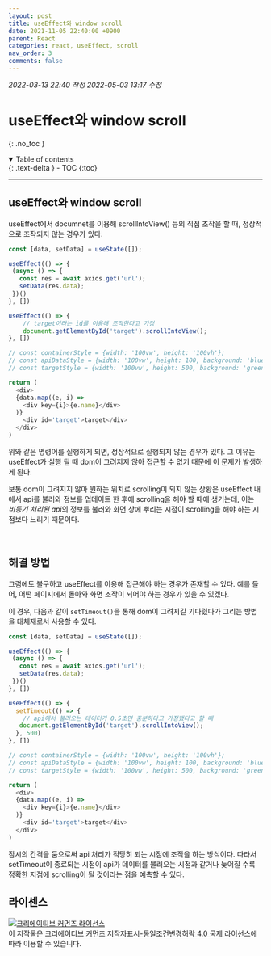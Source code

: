 ```yaml
---
layout: post
title: useEffect와 window scroll
date: 2021-11-05 22:40:00 +0900
parent: React
categories: react, useEffect, scroll
nav_order: 3
comments: false
---
```


*2022-03-13 22:40 작성*
*2022-05-03 13:17 수정*

# useEffect와 window scroll
{: .no_toc }

<details open markdown="block">
  <summary>
    Table of contents
  </summary>
  {: .text-delta }
- TOC
{:toc}
</details>

---

## useEffect와 window scroll

useEffect에서 documnet를 이용해 scrollIntoView() 등의 직접 조작을 할 때, 정상적으로 조작되지 않는 경우가 있다.

```js
const [data, setData] = useState([]);

useEffect(() => {
 (async () => {
   const res = await axios.get('url');
   setData(res.data);
 })()
}, [])

useEffect(() => {
    // target이라는 id를 이용해 조작한다고 가정
    document.getElementById('target').scrollIntoView();
}, [])

// const containerStyle = {width: '100vw', height: '100vh'};
// const apiDataStyle = {width: '100vw', height: 100, background: 'blue'};
// const targetStyle = {width: '100vw', height: 500, background: 'green'};

return (
  <div>
  {data.map((e, i) => 
    <div key={i}>{e.name}</div>
  )}
    <div id='target'>target</div>
  </div>
)
```

위와 같은 명령어를 실행하게 되면, 정상적으로 실행되지 않는 경우가 있다. 그 이유는 useEffect가 실행 될 때 dom이 그려지지 않아 접근할 수 없기 때문에 이 문제가 발생하게 된다.

보통 dom이 그려지지 않아 원하는 위치로 scrolling이 되지 않는 상황은 useEffect 내에서 api를 불러와 정보를 업데이트 한 후에 scrolling을 해야 할 때에 생기는데, 이는 *비동기 처리된 api*의 정보를 불러와 화면 상에 뿌리는 시점이 scrolling을 해야 하는 시점보다 느리기 때문이다.

<br/>

## 해결 방법

그럼에도 불구하고 useEffect를 이용해 접근해야 하는 경우가 존재할 수 있다. 예를 들어, 어떤 페이지에서 돌아와 화면 조작이 되어야 하는 경우가 있을 수 있겠다.

이 경우, 다음과 같이 `setTimeout()`을 통해 dom이 그려지길 기다렸다가 그리는 방법을 대체재로서 사용할 수 있다.

```js
const [data, setData] = useState([]);

useEffect(() => {
 (async () => {
   const res = await axios.get('url');
   setData(res.data);
 })()
}, [])

useEffect(() => {
  setTimeout(() => {
    // api에서 불러오는 데이터가 0.5초면 충분하다고 가정했다고 할 때
   document.getElementById('target').scrollIntoView();
  }, 500)
}, [])

// const containerStyle = {width: '100vw', height: '100vh'};
// const apiDataStyle = {width: '100vw', height: 100, background: 'blue'};
// const targetStyle = {width: '100vw', height: 500, background: 'green'};

return (
  <div>
  {data.map((e, i) => 
    <div key={i}>{e.name}</div>
  )}
    <div id='target'>target</div>
  </div>
)
```

잠시의 간격을 둠으로써 api 처리가 적당히 되는 시점에 조작을 하는 방식이다. 따라서 setTimeout이 종료되는 시점이 api가 데이터를 불러오는 시점과 같거나 늦어질 수록 정확한 지점에 scrolling이 될 것이라는 점을 예측할 수 있다.

## 라이센스

<a rel="license" href="http://creativecommons.org/licenses/by-sa/4.0/"><img alt="크리에이티브 커먼즈 라이선스" style="border-width:0" src="https://i.creativecommons.org/l/by-sa/4.0/88x31.png" /></a><br />이 저작물은 <a rel="license" href="http://creativecommons.org/licenses/by-sa/4.0/">크리에이티브 커먼즈 저작자표시-동일조건변경허락 4.0 국제 라이선스</a>에 따라 이용할 수 있습니다.

<script src="https://utteranc.es/client.js"
        repo="mauvpark/mauvpark.github.io" 
        issue-term="pathname"
        theme="github-light"
        label="comment"
        crossorigin="anonymous"
        async>
</script>
